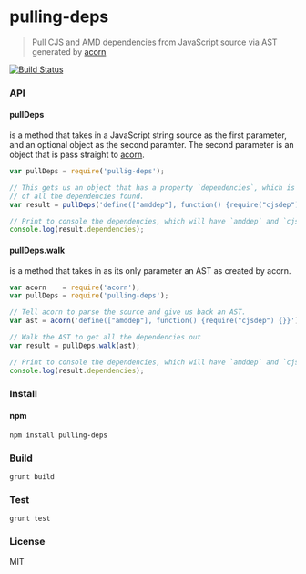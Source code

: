 # pulling-deps
>Pull CJS and AMD dependencies from JavaScript source via AST generated by [acorn](http://marijnhaverbeke.nl/acorn/)

[![Build Status](https://travis-ci.org/MiguelCastillo/pulling-deps.svg)](https://travis-ci.org/MiguelCastillo/pulling-deps)

### API

#### pullDeps
is a method that takes in a JavaScript string source as the first parameter, and an optional object as the second paramter.  The second parameter is an object that is pass straight to [acorn](http://marijnhaverbeke.nl/acorn/).

```javascript
var pullDeps = require('pullig-deps');

// This gets us an object that has a property `dependencies`, which is an array
// of all the dependencies found.
var result = pullDeps('define(["amddep"], function() {require("cjsdep") {}}');

// Print to console the dependencies, which will have `amddep` and `cjsdep`
console.log(result.dependencies);
```

#### pullDeps.walk
is a method that takes in as its only parameter an AST as created by acorn.

```javascript
var acorn    = require('acorn');
var pullDeps = require('pulling-deps');

// Tell acorn to parse the source and give us back an AST.
var ast = acorn('define(["amddep"], function() {require("cjsdep") {}}');

// Walk the AST to get all the dependencies out
var result = pullDeps.walk(ast);

// Print to console the dependencies, which will have `amddep` and `cjsdep`
console.log(result.dependencies);
```


### Install

#### npm
```
npm install pulling-deps
```

### Build
```
grunt build
```

### Test
```
grunt test
```

### License
MIT
